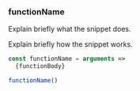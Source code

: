### functionName

Explain briefly what the snippet does.

Explain briefly how the snippet works.

```js
const functionName = arguments =>
  {functionBody}
```

```js
functionName()
```